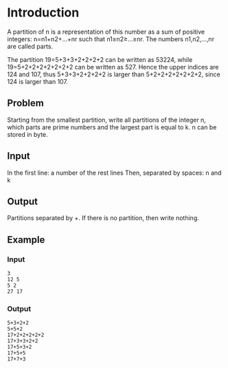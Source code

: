 # Introduction
A partition of n is a representation of this number as a sum of positive integers: n=n1+n2+...+nr such that n1≥n2≥...≥nr. The numbers n1,n2,...,nr are called parts.

The partition 19=5+3+3+2+2+2+2 can be written as 53224, while 19=5+2+2+2+2+2+2+2 can be written as 527.
Hence the upper indices are 124 and 107, thus 5+3+3+2+2+2+2 is larger than 5+2+2+2+2+2+2+2, 
since 124 is larger than 107.


## Problem

Starting from the smallest partition, write all partitions of the integer n, which parts are prime numbers and the largest part is equal to k. n can be stored in byte.

## Input

In the first line: a number of the rest lines
Then, separated by spaces: n and k

## Output

Partitions separated by +. If there is no partition, then write nothing.

## Example

### Input 
```
3
12 5
5 2
27 17
```

### Output
```
5+3+2+2
5+5+2
17+2+2+2+2+2
17+3+3+2+2
17+5+3+2
17+5+5
17+7+3
```
